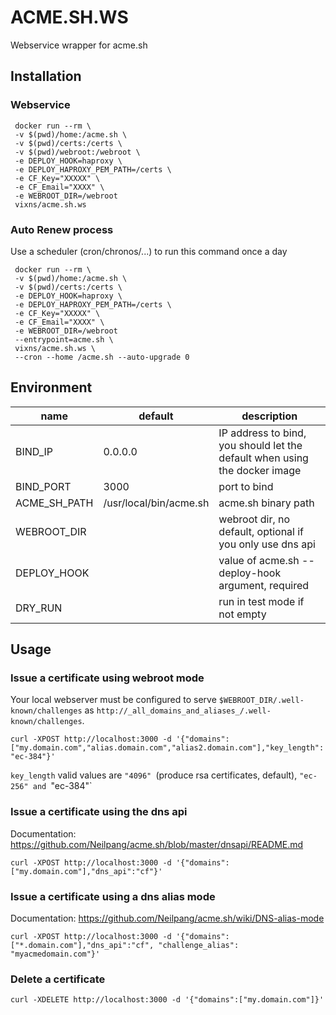 # ACME.SH.WS

Webservice wrapper for acme.sh

## Installation

### Webservice

```
 docker run --rm \
 -v $(pwd)/home:/acme.sh \
 -v $(pwd)/certs:/certs \
 -v $(pwd)/webroot:/webroot \
 -e DEPLOY_HOOK=haproxy \
 -e DEPLOY_HAPROXY_PEM_PATH=/certs \
 -e CF_Key="XXXXX" \
 -e CF_Email="XXXX" \
 -e WEBROOT_DIR=/webroot
 vixns/acme.sh.ws
```

### Auto Renew process

Use a scheduler (cron/chronos/...) to run this command once a day

```
 docker run --rm \
 -v $(pwd)/home:/acme.sh \
 -v $(pwd)/certs:/certs \
 -e DEPLOY_HOOK=haproxy \
 -e DEPLOY_HAPROXY_PEM_PATH=/certs \
 -e CF_Key="XXXXX" \
 -e CF_Email="XXXX" \
 -e WEBROOT_DIR=/webroot
 --entrypoint=acme.sh \
 vixns/acme.sh.ws \
 --cron --home /acme.sh --auto-upgrade 0
```

## Environment

| name | default | description |
|------|---------|-------------|
| BIND_IP | 0.0.0.0 | IP address to bind, you should let the default when using the docker image |
| BIND_PORT | 3000 | port to bind
| ACME_SH_PATH | /usr/local/bin/acme.sh | acme.sh binary  path
| WEBROOT_DIR | | webroot dir, no default, optional if you only use dns api
| DEPLOY_HOOK | | value of acme.sh --deploy-hook argument, required
| DRY_RUN | | run in test mode if not empty

## Usage

### Issue a certificate using webroot mode

Your local webserver must be configured to serve `$WEBROOT_DIR/.well-known/challenges` as `http://_all_domains_and_aliases_/.well-known/challenges`.

`curl -XPOST http://localhost:3000 -d '{"domains":["my.domain.com","alias.domain.com","alias2.domain.com"],"key_length":"ec-384"}'`

`key_length` valid values are `"4096" `(produce rsa certificates, default), `"ec-256" and `"ec-384"`

### Issue a certificate using the dns api

Documentation: https://github.com/Neilpang/acme.sh/blob/master/dnsapi/README.md

`curl -XPOST http://localhost:3000 -d '{"domains":["my.domain.com"],"dns_api":"cf"}'`

### Issue a certificate using a dns alias mode

Documentation: https://github.com/Neilpang/acme.sh/wiki/DNS-alias-mode

`curl -XPOST http://localhost:3000 -d '{"domains":["*.domain.com"],"dns_api":"cf", "challenge_alias": "myacmedomain.com"}'`

### Delete a certificate

`curl -XDELETE http://localhost:3000 -d '{"domains":["my.domain.com"]}'`

